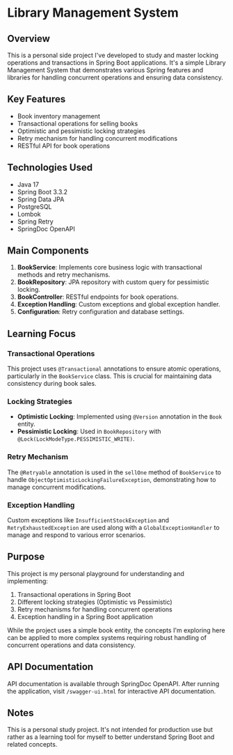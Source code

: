 # Library Management System

## Overview

This is a personal side project I've developed to study and master locking operations and transactions in Spring Boot applications. It's a simple Library Management System that demonstrates various Spring features and libraries for handling concurrent operations and ensuring data consistency.

## Key Features

- Book inventory management
- Transactional operations for selling books
- Optimistic and pessimistic locking strategies
- Retry mechanism for handling concurrent modifications
- RESTful API for book operations

## Technologies Used

- Java 17
- Spring Boot 3.3.2
- Spring Data JPA
- PostgreSQL
- Lombok
- Spring Retry
- SpringDoc OpenAPI

## Main Components

1. **BookService**: Implements core business logic with transactional methods and retry mechanisms.
2. **BookRepository**: JPA repository with custom query for pessimistic locking.
3. **BookController**: RESTful endpoints for book operations.
4. **Exception Handling**: Custom exceptions and global exception handler.
5. **Configuration**: Retry configuration and database settings.

## Learning Focus

### Transactional Operations

This project uses `@Transactional` annotations to ensure atomic operations, particularly in the `BookService` class. This is crucial for maintaining data consistency during book sales.

### Locking Strategies

- **Optimistic Locking**: Implemented using `@Version` annotation in the `Book` entity.
- **Pessimistic Locking**: Used in `BookRepository` with `@Lock(LockModeType.PESSIMISTIC_WRITE)`.

### Retry Mechanism

The `@Retryable` annotation is used in the `sellOne` method of `BookService` to handle `ObjectOptimisticLockingFailureException`, demonstrating how to manage concurrent modifications.

### Exception Handling

Custom exceptions like `InsufficientStockException` and `RetryExhaustedException` are used along with a `GlobalExceptionHandler` to manage and respond to various error scenarios.

## Purpose

This project is my personal playground for understanding and implementing:

1. Transactional operations in Spring Boot
2. Different locking strategies (Optimistic vs Pessimistic)
3. Retry mechanisms for handling concurrent operations
4. Exception handling in a Spring Boot application

While the project uses a simple book entity, the concepts I'm exploring here can be applied to more complex systems requiring robust handling of concurrent operations and data consistency.

## API Documentation

API documentation is available through SpringDoc OpenAPI. After running the application, visit `/swagger-ui.html` for interactive API documentation.

## Notes

This is a personal study project. It's not intended for production use but rather as a learning tool for myself to better understand Spring Boot and related concepts.